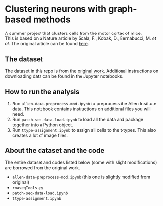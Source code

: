# Clustering neurons with graph-based methods

A summer project that clusters cells from the motor cortex of mice.<br>
This is based on a Nature article by Scala, F., Kobak, D., Bernabucci, M. *et al.* The original article can be found [here](https://rdcu.be/cmgFA).

## The dataset

The dataset in this repo is from the [original work](https://github.com/berenslab/mini-atlas). Additional instructions on downloading data can be found in the Jupyter notebooks.

## How to run the analysis

1. Run ```allen-data-preprocess-mod.ipynb``` to preprocess the Allen Institute data. This notebook contains instructions on additional files you will need.
2. Run ```patch-seq-data-load.ipynb``` to load all the data and package together into a Python object.
3. Run ```ttype-assignment.ipynb``` to assign all cells to the t-types. This also creates a lot of image files.

## About the dataset and the code

The entire dataset and codes listed below (some with slight modifications) are borrowed from the original work.

* ```allen-data-preprocess-mod.ipynb``` (this one is slightly modified from original)
* ```rnaseqTools.py```
* ```patch-seq-data-load.ipynb```
* ```ttype-assignment.ipynb```
